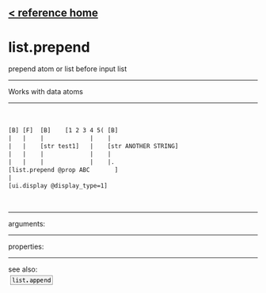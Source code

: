 [< reference home](ceammc_lib.html)
---

# list.prepend


prepend atom or list before input list

---

Works with data atoms
<br>


---


```


[B] [F]  [B]    [1 2 3 4 5( [B]
|   |    |             |    |
|   |    [str test1]   |    [str ANOTHER STRING]
|   |    |             |    |
|   |    |             |    |.
[list.prepend @prop ABC       ]
|
[ui.display @display_type=1]

            
```

---
arguments:


---
properties:


---
see also:<br>
[![list.append](img/object_list.append.png)](list.append.html)

